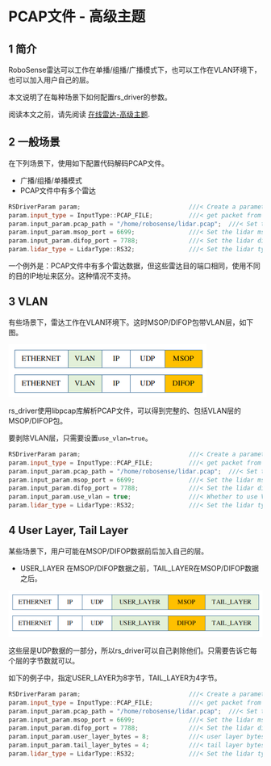 # PCAP文件 - 高级主题

## 1 简介

RoboSense雷达可以工作在单播/组播/广播模式下，也可以工作在VLAN环境下，也可以加入用户自己的层。

本文说明了在每种场景下如何配置rs_driver的参数。

阅读本文之前，请先阅读 [在线雷达-高级主题](./online_lidar_advanced_topics_CN.md).

## 2 一般场景

在下列场景下，使用如下配置代码解码PCAP文件。
+ 广播/组播/单播模式
+ PCAP文件中有多个雷达

```c++
RSDriverParam param;                              ///< Create a parameter object
param.input_type = InputType::PCAP_FILE;          ///< get packet from online lidar
param.input_param.pcap_path = "/home/robosense/lidar.pcap";  ///< Set the pcap file path
param.input_param.msop_port = 6699;               ///< Set the lidar msop port number, the default is 6699
param.input_param.difop_port = 7788;              ///< Set the lidar difop port number, the default is 7788
param.lidar_type = LidarType::RS32;               ///< Set the lidar type.
```

一个例外是：PCAP文件中有多个雷达数据，但这些雷达目的端口相同，使用不同的目的IP地址来区分。这种情况不支持。

## 3 VLAN

有些场景下，雷达工作在VLAN环境下。这时MSOP/DIFOP包带VLAN层，如下图。

![](./img/12_vlan_layer.png)

rs_driver使用libpcap库解析PCAP文件，可以得到完整的、包括VLAN层的MSOP/DIFOP包。

要剥除VLAN层，只需要设置`use_vlan=true`。

```c++
RSDriverParam param;                              ///< Create a parameter object
param.input_type = InputType::PCAP_FILE;          ///< get packet from online lidar
param.input_param.pcap_path = "/home/robosense/lidar.pcap";  ///< Set the pcap file path
param.input_param.msop_port = 6699;               ///< Set the lidar msop port number, the default is 6699
param.input_param.difop_port = 7788;              ///< Set the lidar difop port number, the default is 7788
param.input_param.use_vlan = true;                ///< Whether to use VLAN layer.
param.lidar_type = LidarType::RS32;               ///< Set the lidar type.
```

## 4 User Layer, Tail Layer 

某些场景下，用户可能在MSOP/DIFOP数据前后加入自己的层。
+ USER_LAYER 在MSOP/DIFOP数据之前，TAIL_LAYER在MSOP/DIFOP数据之后。

![](./img/12_user_layer.png)

这些层是UDP数据的一部分，所以rs_driver可以自己剥除他们。只需要告诉它每个层的字节数就可以。

如下的例子中，指定USER_LAYER为8字节，TAIL_LAYER为4字节。

```c++
RSDriverParam param;                              ///< Create a parameter object
param.input_type = InputType::PCAP_FILE;          ///< get packet from online lidar
param.input_param.pcap_path = "/home/robosense/lidar.pcap";  ///< Set the pcap file path
param.input_param.msop_port = 6699;               ///< Set the lidar msop port number, the default is 6699
param.input_param.difop_port = 7788;              ///< Set the lidar difop port number, the default is 7788
param.input_param.user_layer_bytes = 8;           ///< user layer bytes. there is no user layer if it is 0
param.input_param.tail_layer_bytes = 4;           ///< tail layer bytes. there is no user layer if it is 0
param.lidar_type = LidarType::RS32;               ///< Set the lidar type.
```















